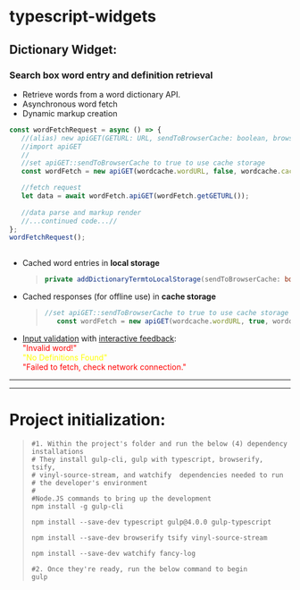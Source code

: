 # typescript-widgets

## Dictionary Widget:  
### Search box word entry and definition retrieval
   - Retrieve words from a word dictionary API.
   - Asynchronous word fetch
   - Dynamic markup creation

~~~ TypeScript
const wordFetchRequest = async () => {
   //(alias) new apiGET(GETURL: URL, sendToBrowserCache: boolean, browserCacheName: string, errorElem: HTMLElement): apiGET
   //import apiGET
   //
   //set apiGET::sendToBrowserCache to true to use cache storage
   const wordFetch = new apiGET(wordcache.wordURL, false, wordcache.cacheName, elem.errorElem);

   //fetch request
   let data = await wordFetch.apiGET(wordFetch.getGETURL());
   
   //data parse and markup render
   //...continued code...//
};
wordFetchRequest();
   
~~~

   - Cached word entries in **local storage**
      > ~~~ TypeScript
      > private addDictionaryTermtoLocalStorage(sendToBrowserCache: boolean, wordcache: localstoragewordcache, wordArray: any[],)
      > ~~~  

   - Cached responses (for offline use) in **cache storage**
      > ~~~ TypeScript
      > //set apiGET::sendToBrowserCache to true to use cache storage
      >    const wordFetch = new apiGET(wordcache.wordURL, true, wordcache.cacheName, elem.errorElem);
      > ~~~  

   - <u>Input validation</u> with <u>interactive feedback</u>:  
     <span style="color: red">"Invalid word!"</span>  
     <span style="color: yellow">"No Definitions Found"</span>  
     <span style="color: red">"Failed to fetch, check network connection."</span>  

-------------------
-------------------
# Project initialization: 

> ```shell
> #1. Within the project's folder and run the below (4) dependency installations
> # They install gulp-cli, gulp with typescript, browserify, tsify,
> # vinyl-source-stream, and watchify  dependencies needed to run
> # the developer's environment
> #
> #Node.JS commands to bring up the development
> npm install -g gulp-cli
>
> npm install --save-dev typescript gulp@4.0.0 gulp-typescript
>
> npm install --save-dev browserify tsify vinyl-source-stream
>
> npm install --save-dev watchify fancy-log
>
> #2. Once they're ready, run the below command to begin
> gulp
> ```